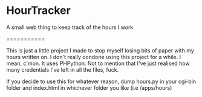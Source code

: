 HourTracker
===========

A small web thing to keep track of the hours I work

===========

This is just a little project I made to stop myself losing bits of paper with my hours written on. I don't really condone using this project for a while. I mean, c'mon. It uses PHPython. Not to mention that I've just realised how many credentials I've left in all the files, fuck.

If you decide to use this for whatever reason, dump hours.py in your cgi-bin folder and index.html in whichever folder you like (i.e /apps/hours)
